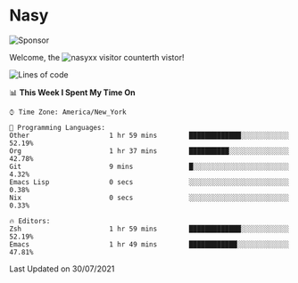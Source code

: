# Nasy

<!--
<p align="center">
<img height="200" src="https://github-readme-stats.vercel.app/api?username=nasyxx&count_private=true&show_icons=true&theme=dracula&include_all_commits=true"/>
<img height="200" src="https://github-readme-stats.vercel.app/api/top-langs/?username=nasyxx&theme=dracula&hide=html,jupyter+notebook&count_private=true&show_icons=true"/>
</p>

  
----------------
-->

![Sponsor](https://img.shields.io/static/v1.svg?label=Sponsor&message=%E2%9D%A4&logo=GitHub&style=flat&color=pink)
 
Welcome, the ![nasyxx visitor counter](https://count.getloli.com/get/@nasyxx?theme=rule34)th vistor!
 
<!--START_SECTION:waka-->
![Lines of code](https://img.shields.io/badge/From%20Hello%20World%20I%27ve%20Written-5.4%20million%20lines%20of%20code-blue)

📊 **This Week I Spent My Time On** 

```text
⌚︎ Time Zone: America/New_York

💬 Programming Languages: 
Other                    1 hr 59 mins        █████████████░░░░░░░░░░░░   52.19% 
Org                      1 hr 37 mins        ██████████░░░░░░░░░░░░░░░   42.78% 
Git                      9 mins              █░░░░░░░░░░░░░░░░░░░░░░░░   4.32% 
Emacs Lisp               0 secs              ░░░░░░░░░░░░░░░░░░░░░░░░░   0.38% 
Nix                      0 secs              ░░░░░░░░░░░░░░░░░░░░░░░░░   0.33%

🔥 Editors: 
Zsh                      1 hr 59 mins        █████████████░░░░░░░░░░░░   52.19% 
Emacs                    1 hr 49 mins        ████████████░░░░░░░░░░░░░   47.81%

```


 Last Updated on 30/07/2021
<!--END_SECTION:waka-->

<!-- ![visitors](https://visitor-badge.laobi.icu/badge?page_id=nasyxx.nasyxx) -->
